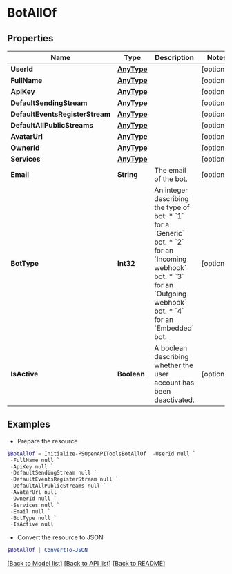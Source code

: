 # BotAllOf
## Properties

Name | Type | Description | Notes
------------ | ------------- | ------------- | -------------
**UserId** | [**AnyType**](.md) |  | [optional] 
**FullName** | [**AnyType**](.md) |  | [optional] 
**ApiKey** | [**AnyType**](.md) |  | [optional] 
**DefaultSendingStream** | [**AnyType**](.md) |  | [optional] 
**DefaultEventsRegisterStream** | [**AnyType**](.md) |  | [optional] 
**DefaultAllPublicStreams** | [**AnyType**](.md) |  | [optional] 
**AvatarUrl** | [**AnyType**](.md) |  | [optional] 
**OwnerId** | [**AnyType**](.md) |  | [optional] 
**Services** | [**AnyType**](.md) |  | [optional] 
**Email** | **String** | The email of the bot.  | [optional] 
**BotType** | **Int32** | An integer describing the type of bot: * &#x60;1&#x60; for a &#x60;Generic&#x60; bot. * &#x60;2&#x60; for an &#x60;Incoming webhook&#x60; bot. * &#x60;3&#x60; for an &#x60;Outgoing webhook&#x60; bot. * &#x60;4&#x60; for an &#x60;Embedded&#x60; bot.  | [optional] 
**IsActive** | **Boolean** | A boolean describing whether the user account has been deactivated.  | [optional] 

## Examples

- Prepare the resource
```powershell
$BotAllOf = Initialize-PSOpenAPIToolsBotAllOf  -UserId null `
 -FullName null `
 -ApiKey null `
 -DefaultSendingStream null `
 -DefaultEventsRegisterStream null `
 -DefaultAllPublicStreams null `
 -AvatarUrl null `
 -OwnerId null `
 -Services null `
 -Email null `
 -BotType null `
 -IsActive null
```

- Convert the resource to JSON
```powershell
$BotAllOf | ConvertTo-JSON
```

[[Back to Model list]](../README.md#documentation-for-models) [[Back to API list]](../README.md#documentation-for-api-endpoints) [[Back to README]](../README.md)

